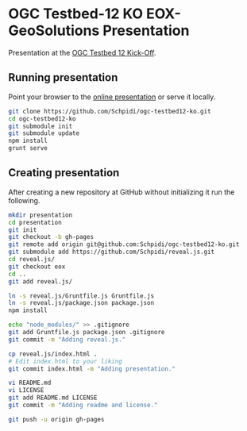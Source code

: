 # OGC Testbed-12 KO EOX-GeoSolutions Presentation

Presentation at the [OGC Testbed 12 Kick-Off]().

## Running presentation

Point your browser to the [online presentation](http://schpidi.github.io/ogc-testbed12-ko)
or serve it locally.

```bash
git clone https://github.com/Schpidi/ogc-testbed12-ko.git
cd ogc-testbed12-ko
git submodule init
git submodule update
npm install
grunt serve
```

## Creating presentation

After creating a new repository at GitHub without initializing it run the
following.

```bash
mkdir presentation
cd presentation
git init
git checkout -b gh-pages
git remote add origin git@github.com:Schpidi/ogc-testbed12-ko.git
git submodule add https://github.com/Schpidi/reveal.js.git
cd reveal.js/
git checkout eox
cd ..
git add reveal.js/

ln -s reveal.js/Gruntfile.js Gruntfile.js
ln -s reveal.js/package.json package.json
npm install

echo "node_modules/" >> .gitignore
git add Gruntfile.js package.json .gitignore
git commit -m "Adding reveal.js."

cp reveal.js/index.html .
# Edit index.html to your liking
git commit index.html -m "Adding presentation."

vi README.md
vi LICENSE
git add README.md LICENSE
git commit -m "Adding readme and license."

git push -u origin gh-pages
```
